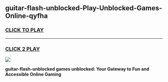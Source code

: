 
## guitar-flash-unblocked-Play-Unblocked-Games-Online-qyfha
<h3>
<a href="https://premium76.site?title=guitar-flash-unblocked&ref=25A">CLICK TO PLAY</a></h3>
<hr>

<h3>
<a href="https://premium76.site?title=guitar-flash-unblocked&ref=25A">CLICK 2 PLAY</a>
  
</h3>

<a href="https://premium76.site?title=guitar-flash-unblocked&ref=25A"><img src="https://clearcache.store/games.png"></a>


**guitar-flash-unblocked games unblocked: Your Gateway to Fun and Accessible Online Gaming**

